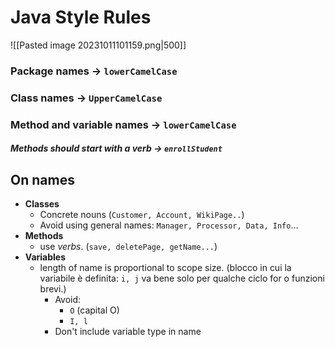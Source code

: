 # Java Style Rules
![[Pasted image 20231011101159.png|500]]

### Package names -> `lowerCamelCase`
### Class names -> `UpperCamelCase`
### Method and variable names -> `lowerCamelCase`
##### Methods should start with a verb -> `enrollStudent`

## On names
- **Classes**
	- Concrete nouns (`Customer, Account, WikiPage..`)
	- Avoid using  general names: `Manager, Processor, Data, Info`...
- **Methods**
	- use *verbs*. (`save, deletePage, getName...`)
- **Variables**
	- length of name is proportional to scope size. (blocco in cui la variabile è definita: `i, j` va bene solo per qualche ciclo for o funzioni brevi.)
		- Avoid: 
			- `O` (capital O)
			- `I, l`
		- Don't include variable type in name 



